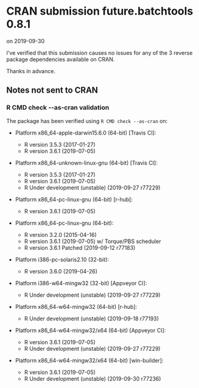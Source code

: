 # CRAN submission future.batchtools 0.8.1

on 2019-09-30

I've verified that this submission causes no issues for any of the 3 reverse package dependencies available on CRAN.

Thanks in advance.


## Notes not sent to CRAN

### R CMD check --as-cran validation

The package has been verified using `R CMD check --as-cran` on:

* Platform x86_64-apple-darwin15.6.0 (64-bit) [Travis CI]:
  - R version 3.5.3 (2017-01-27)
  - R version 3.6.1 (2019-07-05)

* Platform x86_64-unknown-linux-gnu (64-bit) [Travis CI]:
  - R version 3.5.3 (2017-01-27)
  - R version 3.6.1 (2019-07-05)
  - R Under development (unstable) (2019-09-27 r77229)

* Platform x86_64-pc-linux-gnu (64-bit) [r-hub]:
  - R version 3.6.1 (2019-07-05)
  
* Platform x86_64-pc-linux-gnu (64-bit):
  - R version 3.2.0 (2015-04-16)
  - R version 3.6.1 (2019-07-05) w/ Torque/PBS scheduler
  - R version 3.6.1 Patched (2019-09-12 r77183)

* Platform i386-pc-solaris2.10 (32-bit):
  - R version 3.6.0 (2019-04-26)

* Platform i386-w64-mingw32 (32-bit) [Appveyor CI]:
  - R Under development (unstable) (2019-09-27 r77229)

* Platform x86_64-w64-mingw32 (64-bit) [r-hub]:
  - R Under development (unstable) (2019-09-18 r77193)

* Platform x86_64-w64-mingw32/x64 (64-bit) [Appveyor CI]:
  - R version 3.6.1 (2019-07-05)
  - R Under development (unstable) (2019-09-27 r77229)

* Platform x86_64-w64-mingw32/x64 (64-bit) [win-builder]:
  - R version 3.6.1 (2019-07-05)
  - R Under development (unstable) (2019-09-30 r77236)
